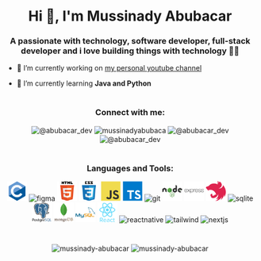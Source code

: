 <h1 align="center">Hi 👋, I'm Mussinady Abubacar</h1>
<h3 align="center">A passionate with technology, software developer, full-stack developer and i love building things with technology 🧑‍💻</h3>

- 🔭 I’m currently working on [my personal youtube channel](https://youtube.com/@abubacar_dev)

- 🌱 I’m currently learning **Java and Python**

#

<h3 align="center">Connect with me:</h3>
<div align="center">
  <a href="https://twitter.com/@abubacar_dev"
    target="blank"
    rel="noreferrer"
    style="text-decoration: none">
    <img align="center" 
      src="https://raw.githubusercontent.com/rahuldkjain/github-profile-readme-generator/master/src/images/icons/Social/twitter.svg"
      alt="@abubacar_dev"
      height="30"
      width="40"
    />
  </a>
  <a href="https://linkedin.com/in/mussinadyabubacar"
    target="blank"
    rel="noreferrer"
    style="text-decoration: none">
    <img align="center" 
      src="https://raw.githubusercontent.com/rahuldkjain/github-profile-readme-generator/master/src/images/icons/Social/linked-in-alt.svg"
      alt="mussinadyabubaca"
      height="30"
      width="40"
    />
  </a>
  <a href="https://instagram.com/@abubacar_dev"
    target="blank"
    rel="noreferrer"
    style="text-decoration: none">
    <img align="center"
      src="https://raw.githubusercontent.com/rahuldkjain/github-profile-readme-generator/master/src/images/icons/Social/instagram.svg"
      alt="@abubacar_dev"
      height="30"
      width="40"
    />
  </a>
  <a href="https://www.youtube.com/@abubacar_dev" 
    target="blank"
    rel="noreferrer"
    style="text-decoration: none">
    <img align="center"
      src="https://raw.githubusercontent.com/rahuldkjain/github-profile-readme-generator/master/src/images/icons/Social/youtube.svg"
      alt="@abubacar_dev"
      height="30"
      width="40"
    />
  </a>
</div>

#

<h3 align="center">Languages and Tools:</h3>
<div align="center"> 
  <img 
    src="https://raw.githubusercontent.com/devicons/devicon/master/icons/c/c-original.svg" 
    alt="c" 
    width="40" 
    height="40"
  />
  <img
    src="https://www.vectorlogo.zone/logos/figma/figma-icon.svg"
    alt="figma"
    width="40"
    height="40"
  /> 
  <img
    src="https://raw.githubusercontent.com/devicons/devicon/master/icons/html5/html5-original-wordmark.svg"
    alt="html5"
    width="40"
    height="40"
  /> 
  <img
    src="https://raw.githubusercontent.com/devicons/devicon/master/icons/css3/css3-original-wordmark.svg"
    alt="css3"
    width="40"
    height="40"
  /> 
  <img
    src="https://raw.githubusercontent.com/devicons/devicon/master/icons/javascript/javascript-original.svg"
    alt="javascript"
    width="40"
    height="40"
  />
  <img
    src="https://raw.githubusercontent.com/devicons/devicon/master/icons/typescript/typescript-original.svg"
    alt="typescript"
    width="40"
    height="40"
  />
  <img src="https://www.vectorlogo.zone/logos/git-scm/git-scm-icon.svg"
    alt="git"
    width="40"
    height="40"
  />
  <img
    src="https://raw.githubusercontent.com/devicons/devicon/master/icons/nodejs/nodejs-original-wordmark.svg"
    alt="nodejs"
    width="40"
    height="40"
  />
  <img
    src="https://raw.githubusercontent.com/devicons/devicon/master/icons/express/express-original-wordmark.svg"
    alt="express"
    width="40"
    height="40"
  />
  <img
    src="https://raw.githubusercontent.com/devicons/devicon/master/icons/nestjs/nestjs-plain.svg"
    alt="nestjs"
    width="40"
    height="40"
  />
  <img
    src="https://www.vectorlogo.zone/logos/sqlite/sqlite-icon.svg"
    alt="sqlite"
    width="40"
    height="40"
  />
  <img
    src="https://raw.githubusercontent.com/devicons/devicon/master/icons/postgresql/postgresql-original-wordmark.svg"
    alt="postgresql"
    width="40"
    height="40"
  />
  <img
    src="https://raw.githubusercontent.com/devicons/devicon/master/icons/mongodb/mongodb-original-wordmark.svg"
    alt="mongodb"
    width="40"
    height="40"
  />
  <img
    src="https://raw.githubusercontent.com/devicons/devicon/master/icons/mysql/mysql-original-wordmark.svg"
    alt="mysql"
    width="40"
    height="40"
  />
  <img
    src="https://raw.githubusercontent.com/devicons/devicon/master/icons/react/react-original-wordmark.svg"
    alt="react"
    width="40"
    height="40"
  />
  <img
    src="https://reactnative.dev/img/header_logo.svg"
    alt="reactnative"
    width="40"
    height="40"
  />
  <img
    src="https://www.vectorlogo.zone/logos/tailwindcss/tailwindcss-icon.svg"
    alt="tailwind"
    width="40"
    height="40"
  />
  <img
    src="https://cdn.worldvectorlogo.com/logos/nextjs-2.svg"
    alt="nextjs"
    width="40"
    height="40"
  />
</div>

#

<div align="center">
<img 
    align="center"
    height="180"
    max-width="60%"
    src="https://github-readme-stats.vercel.app/api?username=abubacar-dev&show_icons=true&theme=tokyonight&locale=en&rank_icon=github"
    alt="mussinady-abubacar"
  />
  <img 
    align="center"
    height="180"
    max-width="60%"
    src="https://github-readme-stats.vercel.app/api/top-langs?username=abubacar-dev&show_icons=true&theme=tokyonight&locale=en&rank_icon=github&layout=compact"
    alt="mussinady-abubacar"
  />
</div>

<!--
Here are some ideas to get you started:

- 🔭 I’m currently working on ...
- 🌱 I’m currently learning ...
- 👯 I’m looking to collaborate on ...
- 🤔 I’m looking for help with ...
- 💬 Ask me about ...
- 📫 How to reach me: ...
- 😄 Pronouns: ...
- ⚡ Fun fact: ...
-->
